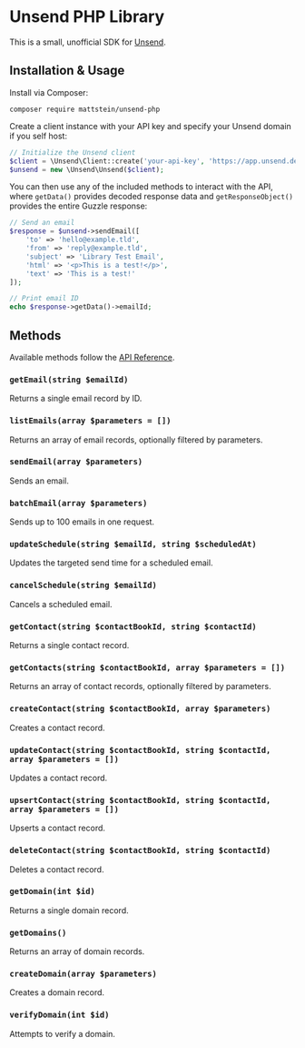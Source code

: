 # Unsend PHP Library

This is a small, unofficial SDK for [Unsend](https://unsend.dev).

## Installation & Usage

Install via Composer:

```
composer require mattstein/unsend-php
```

Create a client instance with your API key and specify your Unsend domain if you self host:

```php
// Initialize the Unsend client
$client = \Unsend\Client::create('your-api-key', 'https://app.unsend.dev');
$unsend = new \Unsend\Unsend($client);
```

You can then use any of the included methods to interact with the API, where `getData()` provides decoded response data and `getResponseObject()` provides the entire Guzzle response:

```php
// Send an email
$response = $unsend->sendEmail([
    'to' => 'hello@example.tld',
    'from' => 'reply@example.tld',
    'subject' => 'Library Test Email',
    'html' => '<p>This is a test!</p>',
    'text' => 'This is a test!'
]);

// Print email ID
echo $response->getData()->emailId;
```

## Methods

Available methods follow the [API Reference](https://docs.unsend.dev/api-reference/introduction).

### `getEmail(string $emailId)`

Returns a single email record by ID.

### `listEmails(array $parameters = [])`

Returns an array of email records, optionally filtered by parameters.

### `sendEmail(array $parameters)`

Sends an email.

### `batchEmail(array $parameters)`

Sends up to 100 emails in one request.

### `updateSchedule(string $emailId, string $scheduledAt)`

Updates the targeted send time for a scheduled email.

### `cancelSchedule(string $emailId)`

Cancels a scheduled email.

### `getContact(string $contactBookId, string $contactId)`

Returns a single contact record.

### `getContacts(string $contactBookId, array $parameters = [])`

Returns an array of contact records, optionally filtered by parameters.

### `createContact(string $contactBookId, array $parameters)`

Creates a contact record.

### `updateContact(string $contactBookId, string $contactId, array $parameters = [])`

Updates a contact record.

### `upsertContact(string $contactBookId, string $contactId, array $parameters = [])`

Upserts a contact record.

### `deleteContact(string $contactBookId, string $contactId)`

Deletes a contact record.

### `getDomain(int $id)`

Returns a single domain record.

### `getDomains()`

Returns an array of domain records.

### `createDomain(array $parameters)`

Creates a domain record.

### `verifyDomain(int $id)`

Attempts to verify a domain.
